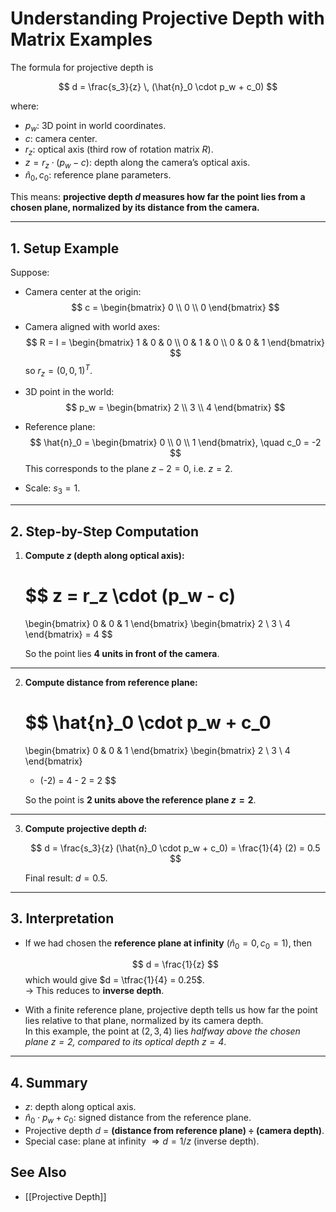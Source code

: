 # Understanding Projective Depth with Matrix Examples

The formula for projective depth is  

$$
d = \frac{s_3}{z} \, (\hat{n}_0 \cdot p_w + c_0)
$$  

where:  
- $p_w$: 3D point in world coordinates.  
- $c$: camera center.  
- $r_z$: optical axis (third row of rotation matrix $R$).  
- $z = r_z \cdot (p_w - c)$: depth along the camera’s optical axis.  
- $\hat{n}_0, c_0$: reference plane parameters.  

This means: **projective depth $d$ measures how far the point lies from a chosen plane, normalized by its distance from the camera.**

---

## 1. Setup Example

Suppose:  

- Camera center at the origin:
  $$
  c = 
  \begin{bmatrix}
  0 \\ 0 \\ 0
  \end{bmatrix}
  $$
- Camera aligned with world axes:
  $$
  R = I =
  \begin{bmatrix}
  1 & 0 & 0 \\
  0 & 1 & 0 \\
  0 & 0 & 1
  \end{bmatrix}
  $$
  so $r_z = (0,0,1)^T$.
- 3D point in the world:
  $$
  p_w =
  \begin{bmatrix}
  2 \\ 3 \\ 4
  \end{bmatrix}
  $$
- Reference plane:
  $$
  \hat{n}_0 = 
  \begin{bmatrix}
  0 \\ 0 \\ 1
  \end{bmatrix}, \quad
  c_0 = -2
  $$
  This corresponds to the plane $z - 2 = 0$, i.e. $z=2$.

- Scale: $s_3 = 1$.

---

## 2. Step-by-Step Computation

1. **Compute $z$ (depth along optical axis):**

   $$
   z = r_z \cdot (p_w - c)
   =
   \begin{bmatrix}
   0 & 0 & 1
   \end{bmatrix}
   \begin{bmatrix}
   2 \\ 3 \\ 4
   \end{bmatrix}
   = 4
   $$

   So the point lies **4 units in front of the camera**.

---

2. **Compute distance from reference plane:**

   $$
   \hat{n}_0 \cdot p_w + c_0
   =
   \begin{bmatrix}
   0 & 0 & 1
   \end{bmatrix}
   \begin{bmatrix}
   2 \\ 3 \\ 4
   \end{bmatrix}
   + (-2)
   = 4 - 2 = 2
   $$

   So the point is **2 units above the reference plane $z=2$**.

---

3. **Compute projective depth $d$:**

   $$
   d = \frac{s_3}{z} (\hat{n}_0 \cdot p_w + c_0)
   = \frac{1}{4} (2) = 0.5
   $$

   Final result: $d = 0.5$.

---

## 3. Interpretation

- If we had chosen the **reference plane at infinity** ($\hat{n}_0 = 0, c_0 = 1$), then

  $$
  d = \frac{1}{z}
  $$
  which would give $d = \tfrac{1}{4} = 0.25$.  
  → This reduces to **inverse depth**.

- With a finite reference plane, projective depth tells us how far the point lies relative to that plane, normalized by its camera depth.  
  In this example, the point at $(2,3,4)$ lies *halfway above the chosen plane $z=2$, compared to its optical depth $z=4$*.

---
## 4. Summary

- $z$: depth along optical axis.  
- $\hat{n}_0 \cdot p_w + c_0$: signed distance from the reference plane.  
- Projective depth $d$ = **(distance from reference plane) ÷ (camera depth)**.  
- Special case: plane at infinity $\Rightarrow d=1/z$ (inverse depth).

## See Also
- [[Projective Depth]]